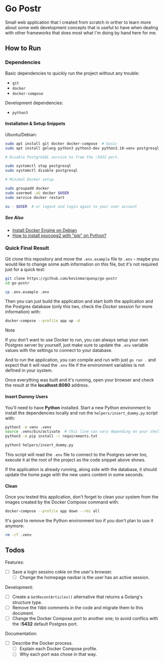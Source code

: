 # Go Postr

Small web application that I created from scratch in orther to learn more about
some web development concepts that is useful to have when dealing with other
frameworks that does most what I'm doing by hand here for me.


## How to Run

### Dependencies

Basic dependencies to quickly run the project without any trouble:
*   `git`
*   `docker`
*   `docker-compose`

Development dependencies:
*   `python3`


#### Installation & Setup Snippets

Ubuntu/Debian:

```bash
sudo apt install git docker docker-compose  # basic
sudo apt install golang python3 python3-dev python3.10-venv postgresql libpq-dev  # development

# Disable PostgreSQL service to free the :5432 port.

sudo systemctl stop postgresql
sudo systemctl disable postgresql

# Minimal Docker setup.

sudo groupadd docker
sudo usermod -aG docker $USER
sudo service docker restart

su - $USER  # or logout and login again to your user account
```


##### See Also

*   [Install Docker Engine on Debian](https://docs.docker.com/engine/install/debian/)
*   [How to install psycopg2 with "pip" on Python?](https://stackoverflow.com/questions/5420789/how-to-install-psycopg2-with-pip-on-python)


### Quick Final Result

Git clone this repository and move the `.env.example` file to `.env` - maybe
you would like to change some auth information on this file, but it's not
required just for a quick test:

```bash
git clone https://github.com/kevinmarquesp/go-postr
cd go-postr

cp .env.example .env
```

Then you can just build the application and start both the application and the
Postgres database (only this two, check the *Docker* session for more
information) with:

```bash
docker-compose --profile app up -d
```

> [!NOTE]
> If you don't want to use Docker to run, you can always setup your own
> Postgres server by yourself, just make sure to update the `.env` variable
> values with the settings to connect to your database.
>
> And to run the application, you can compile and run with just `go run .` and
> expect that it will read the `.env` file if the environment variables is not
> defined in your system.

Once everything was built and it's running, open your browser and check the
result at the **localhost:8080** address.


#### Insert Dummy Users

You'll need to have **Python** installed. Start a new Python environment to
install the dependencies locally and run the `helpers/insert_dummy.py` script
with:

```bash
python3 -m venv .venv
source .venv/bin/activate  # this line can vary depending on your shell
python3 -m pip install -r requirements.txt

python3 helpers/insert_dummy.py
```

This script will read the `.env` file to connect to the Postgres server too,
execute it at the root of the project as the code snippet above shows.

If the application is already running, along side with the database, it should
update the home page with the new users content in some seconds.


#### Clean

Once you tested this application, don't forget to clean your system from the
images created by the Docker Compose command with:

```bash
docker-compose --profile app down --rmi all
```

It's good to remove the Python environment too if you don't plan to use it
anymore:

```bash
rm -rf .venv
```


## Todos

Features:
* [ ]   Save a login sessino cokie on the user's browser.
    * [ ]   Change the homepage navbar is the user has an active session.

Development:
* [ ]   Create a `GetRecentArticles()` alternative that returns a Golang's
        structure type.
* [ ]   Remove the `TODO` comments in the code and migrate them to this
        document.
* [ ]   Change the Docker Compose port to another one; to avoid conflics with
        the **:5432** default Postgres port.

Documentation:
* [ ]   Describe the Docker process.
    * [ ]   Explain each Docker Compose profile.
    * [ ]   Why each port was chose in that way.
